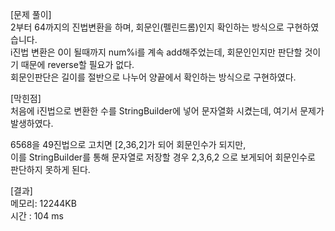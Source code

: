 [문제 풀이] <br>
2부터 64까지의 진법변환을 하며, 회문인(펠린드롬)인지 확인하는 방식으로 구현하였습니다. <br>
i진법 변환은 0이 될때까지 num%i를 계속 add해주었는데, 회문인인지만 판단할 것이기 때문에 reverse할 필요가 없다.<br>
회문인판단은 길이를 절반으로 나누어 양끝에서 확인하는 방식으로 구현하였다.

[막힌점] <br>
처음에 i진법으로 변환한 수를 StringBuilder에 넣어 문자열화 시켰는데, 여기서 문제가 발생하였다.<br>

6568을 49진법으로 고치면 [2,36,2]가 되어 회문인수가 되지만, <br>
이를 StringBuilder를 통해 문자열로 저장할 경우 2,3,6,2 으로 보게되어 회문인수로 판단하지 못하게 된다.

[결과] <br> 
메모리: 12244KB <br>
시간 : 104 ms
